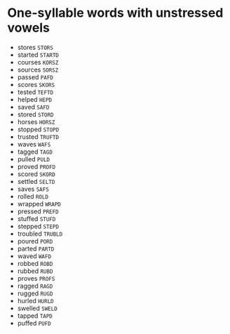 # One-syllable words with unstressed vowels

* stores `STORS`
* started `STARTD`
* courses `KORSZ`
* sources `SORSZ`
* passed `PAFD`
* scores `SKORS`
* tested `TEFTD`
* helped `HEPD`
* saved `SAFD`
* stored `STORD`
* horses `HORSZ`
* stopped `STOPD`
* trusted `TRUFTD`
* waves `WAFS`
* tagged `TAGD`
* pulled `PULD`
* proved `PROFD`
* scored `SKORD`
* settled `SELTD`
* saves `SAFS`
* rolled `ROLD`
* wrapped `WRAPD`
* pressed `PREFD`
* stuffed `STUFD`
* stepped `STEPD`
* troubled `TRUBLD`
* poured `PORD`
* parted `PARTD`
* waved `WAFD`
* robbed `ROBD`
* rubbed `RUBD`
* proves `PROFS`
* ragged `RAGD`
* rugged `RUGD`
* hurled `HURLD`
* swelled `SWELD`
* tapped `TAPD`
* puffed `PUFD`
